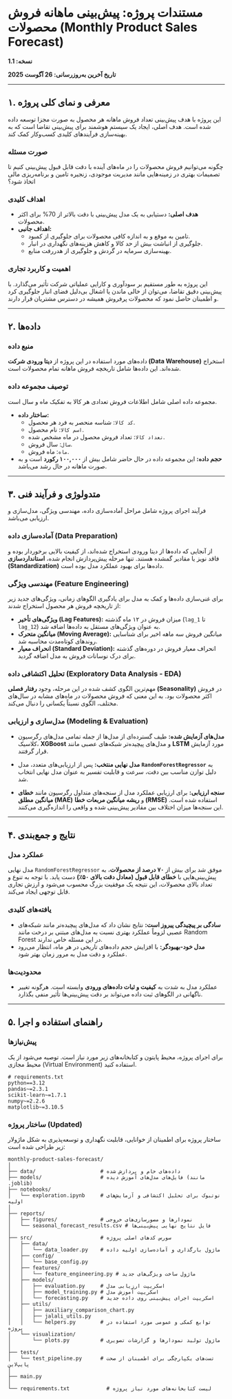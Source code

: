 
# **مستندات پروژه: پیش‌بینی ماهانه فروش محصولات (Monthly Product Sales Forecast)**

**نسخه: 1.1**

**تاریخ آخرین به‌روزرسانی: 26 آگوست 2025**

-----

## ۱. معرفی و نمای کلی پروژه

این پروژه با هدف پیش‌بینی تعداد فروش ماهانه هر محصول به صورت مجزا توسعه داده شده است. هدف اصلی، ایجاد یک سیستم هوشمند برای پیش‌بینی تقاضا است که به بهینه‌سازی فرآیندهای کلیدی کسب‌وکار کمک کند.

### **صورت مسئله**

چگونه می‌توانیم فروش محصولات را در ماه‌های آینده با دقت قابل قبول پیش‌بینی کنیم تا تصمیمات بهتری در زمینه‌هایی مانند مدیریت موجودی، زنجیره تامین و برنامه‌ریزی مالی اتخاذ شود؟

### **اهداف کلیدی**

  * **هدف اصلی:** دستیابی به یک مدل پیش‌بینی با دقت بالاتر از 70% برای اکثر محصولات.
  * **اهداف جانبی:**
      * تامین به موقع و به اندازه کافی محصولات برای جلوگیری از کمبود.
      * جلوگیری از انباشت بیش از حد کالا و کاهش هزینه‌های نگهداری در انبار.
      * بهینه‌سازی سرمایه در گردش و جلوگیری از هدررفت منابع.

### **اهمیت و کاربرد تجاری**

این پروژه به طور مستقیم بر سودآوری و کارایی عملیاتی شرکت تأثیر می‌گذارد. با پیش‌بینی دقیق تقاضا، می‌توان از خالی ماندن یا اشغال بی‌دلیل فضای انبار جلوگیری کرد و اطمینان حاصل نمود که محصولات پرفروش همیشه در دسترس مشتریان قرار دارند.

-----

## ۲. داده‌ها

### **منبع داده**

داده‌های مورد استفاده در این پروژه از **دیتا ورودی شرکت (Data Warehouse)** استخراج شده‌اند. این داده‌ها شامل تاریخچه فروش ماهانه تمام محصولات است.

### **توصیف مجموعه داده**

مجموعه داده اصلی شامل اطلاعات فروش تعدادی هر کالا به تفکیک ماه و سال است.

  * **ساختار داده:**
      * `کد کالا`: شناسه منحصر به فرد هر محصول.
      * `اسم کالا`: نام محصول.
      * `تعداد کالا`: تعداد فروش محصول در ماه مشخص شده.
      * `سال`: سال فروش.
      * `ماه`: ماه فروش.
  * **حجم داده:** این مجموعه داده در حال حاضر شامل بیش از **۱۰۰,۰۰۰ رکورد** است و به صورت ماهانه در حال رشد می‌باشد.

-----

## ۳. متدولوژی و فرآیند فنی

فرآیند اجرای پروژه شامل مراحل آماده‌سازی داده، مهندسی ویژگی، مدل‌سازی و ارزیابی می‌باشد.

### **آماده‌سازی داده (Data Preparation)**

از آنجایی که داده‌ها از دیتا ورودی استخراج شده‌اند، از کیفیت بالایی برخوردار بوده و فاقد نویز یا مقادیر گمشده هستند. تنها مرحله پیش‌پردازش انجام شده، **استانداردسازی (Standardization)** داده‌ها برای بهبود عملکرد مدل بوده است.

### **مهندسی ویژگی (Feature Engineering)**

برای غنی‌سازی داده‌ها و کمک به مدل برای یادگیری الگوهای زمانی، ویژگی‌های جدید زیر از تاریخچه فروش هر محصول استخراج شدند:

  * **ویژگی‌های تأخیر (Lag Features):** میزان فروش در ۱۲ ماه گذشته (`lag_1` تا `lag_12`) به عنوان ویژگی‌های مستقل به داده‌ها اضافه شد.
  * **میانگین متحرک (Moving Average):** میانگین فروش سه ماهه اخیر برای شناسایی روندهای کوتاه‌مدت محاسبه شد.
  * **انحراف معیار (Standard Deviation):** انحراف معیار فروش در دوره‌های گذشته برای درک نوسانات فروش به مدل اضافه گردید.

### **تحلیل اکتشافی داده (Exploratory Data Analysis - EDA)**

مهم‌ترین الگوی کشف شده در این مرحله، وجود **رفتار فصلی (Seasonality)** در فروش اکثر محصولات بود. به این معنی که فروش محصولات در ماه‌های مشابه در سال‌های مختلف، الگوی نسبتاً یکسانی را دنبال می‌کند.

### **مدل‌سازی و ارزیابی (Modeling & Evaluation)**

  * **مدل‌های آزمایش شده:** طیف گسترده‌ای از مدل‌ها از جمله تمامی مدل‌های رگرسیون کلاسیک، **XGBoost** و مدل‌های پیچیده‌تر شبکه‌های عصبی مانند **LSTM** مورد آزمایش قرار گرفتند.

  * **مدل نهایی منتخب:** پس از ارزیابی‌های متعدد، مدل **`RandomForestRegressor`** به دلیل توازن مناسب بین دقت، سرعت و قابلیت تفسیر به عنوان مدل نهایی انتخاب شد.

  * **سنجه ارزیابی:** برای ارزیابی عملکرد مدل از سنجه‌های متداول رگرسیون مانند **خطای میانگین مطلق (MAE)** و **ریشه میانگین مربعات خطا (RMSE)** استفاده شده است. این سنجه‌ها میزان اختلاف بین مقادیر پیش‌بینی شده و واقعی را اندازه‌گیری می‌کنند.

-----

## ۴. نتایج و جمع‌بندی

### **عملکرد مدل**

مدل نهایی `RandomForestRegressor` موفق شد برای بیش از **۷۰ درصد از محصولات**، به پیش‌بینی‌هایی با **خطای قابل قبول (معادل دقت بالای ۵۰٪)** دست یابد. با توجه به تنوع و تعداد بالای محصولات، این نتیجه یک موفقیت بزرگ محسوب می‌شود و ارزش تجاری قابل توجهی ایجاد می‌کند.

### **یافته‌های کلیدی**

  * **سادگی بر پیچیدگی پیروز است:** نتایج نشان داد که مدل‌های پیچیده‌تر مانند شبکه‌های عصبی لزوماً عملکرد بهتری نسبت به مدل‌های مبتنی بر درخت مانند Random Forest در این مسئله خاص ندارند.
  * **مدل خود-بهبودگر:** با افزایش حجم داده‌های تاریخی در هر ماه، انتظار می‌رود عملکرد و دقت مدل به مرور زمان بهتر شود.

### **محدودیت‌ها**

  * عملکرد مدل به شدت به **کیفیت و ثبات داده‌های ورودی** وابسته است. هرگونه تغییر ناگهانی در الگوهای ثبت داده می‌تواند بر دقت پیش‌بینی‌ها تأثیر منفی بگذارد.

-----

## ۵. راهنمای استفاده و اجرا

### **پیش‌نیازها**

برای اجرای پروژه، محیط پایتون و کتابخانه‌های زیر مورد نیاز است. توصیه می‌شود از یک محیط مجازی (Virtual Environment) استفاده کنید.

```text
# requirements.txt
python==3.12
pandas~=2.3.1
scikit-learn~=1.7.1
numpy~=2.2.6
matplotlib~=3.10.5
```

### **ساختار پروژه (Updated)**

ساختار پروژه برای اطمینان از خوانایی، قابلیت نگهداری و توسعه‌پذیری به شکل ماژولار زیر طراحی شده است:

```
monthly-product-sales-forecast/
│
├── data/                     # داده‌های خام و پردازش شده
├── models/                   # فایل‌های مدل‌های آموزش دیده (مانند .joblib)
├── notebooks/
│   └── exploration.ipynb     # نوتبوک برای تحلیل اکتشافی و آزمایش‌های اولیه
│
├── reports/
│   ├── figures/              # نمودارها و مصورسازی‌های خروجی
│   └── seasonal_forecast_results.csv # فایل نتایج نهایی پیش‌بینی‌ها
│
├── src/                      # سورس کدهای اصلی پروژه
│   ├── data/
│   │   └── data_loader.py    # ماژول بارگذاری و آماده‌سازی اولیه داده
│   ├── config/
│   │   └── base_config.py
│   ├── features/
│   │   └── feature_engineering.py # ماژول ساخت ویژگی‌های جدید
│   ├── models/
│   │   ├── evaluation.py     # اسکریپت ارزیابی مدل
│   │   ├── model_training.py # اسکریپت آموزش مدل
│   │   └── forecasting.py    # اسکریپت اجرای پیش‌بینی روی داده جدید
│   ├── utils/
│   │   ├── auxiliary_comparison_chart.py
│   │   ├── jalali_utils.py
│   │   └── helpers.py        # توابع کمکی و عمومی مورد استفاده در پروژه
│   └── visualization/
│       └── plots.py          # ماژول تولید نمودارها و گزارشات تصویری
│
├── tests/
│   └── test_pipeline.py      # تست‌های یکپارچگی برای اطمینان از صحت پایپ‌لاین
│
├── main.py
│
└── requirements.txt            # لیست کتابخانه‌های مورد نیاز پروژه
```


